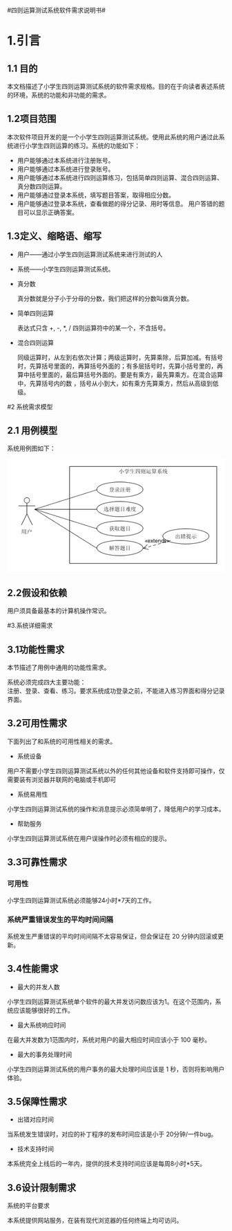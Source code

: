 #四则运算测试系统软件需求说明书#
 
# 1.引言

## 1.1 目的

本文档描述了小学生四则运算测试系统的软件需求规格。目的在于向读者表述系统的环境，系统的功能和非功能的需求。

## 1.2项目范围 

本次软件项目开发的是一个小学生四则运算测试系统。使用此系统的用户通过此系统进行小学生四则运算的练习。系统的功能如下：


- 用户能够通过本系统进行注册账号。
- 用户能够通过本系统进行登录账号。
- 用户能够通过本系统进行四则运算练习，包括简单四则运算、混合四则运算、真分数四则运算。
- 用户能够通过登录本系统，填写题目答案，取得相应分数。
- 用户能够通过登录本系统，查看做题的得分记录、用时等信息。
用户答错的题目可以显示正确答案。

## 1.3定义、缩略语、缩写 
- 用户——通过小学生四则运算测试系统来进行测试的人

- 系统——小学生四则运算测试系统。

- 真分数

    真分数就是分子小于分母的分数，我们把这样的分数叫做真分数。
- 简单四则运算

    表达式只含 +, -, *, / 四则运算符中的某一个，不含括号。

- 混合四则运算

    同级运算时，从左到右依次计算；两级运算时，先算乘除，后算加减。有括号时，先算括号里面的，再算括号外面的；有多层括号时，先算小括号里的，再算中括号里面的，最后算括号外面的。要是有乘方，最先算乘方。在混合运算中，先算括号内的数 ，括号从小到大，如有乘方先算乘方，然后从高级到低级。

#2 系统需求模型 

## 2.1 用例模型

系统用例图如下：

![用例图](pics/use_case.png)

## 2.2假设和依赖 

用户须具备最基本的计算机操作常识。

#3.系统详细需求 

## 3.1功能性需求

本节描述了用例中通用的功能性需求。

系统必须完成四大主要功能：    
    注册、登录、查看、练习。要求系统成功登录之前，不能进入练习界面和得分记录界面。

## 3.2可用性需求 

下面列出了和系统的可用性相关的需求。

- 系统设备

用户不需要小学生四则运算测试系统以外的任何其他设备和软件支持即可操作，仅需要装有浏览器并联网的电脑或手机即可

- 系统易用性

小学生四则运算测试系统的操作和消息提示必须简单明了，降低用户的学习成本。

- 帮助服务

小学生四则运算测试系统在用户误操作时必须有相应的提示。

## 3.3可靠性需求 

### 可用性

小学生四则运算测试系统必须能够24小时*7天的工作。

### 系统严重错误发生的平均时间间隔

系统发生严重错误的平均时间间隔不太容易保证，但会保证在 20 分钟内回滚或更新。

## 3.4性能需求

- 最大的并发人数

小学生四则运算测试系统单个软件的最大并发访问数应该为1。在这个范围内，系统应该能够很好的工作。


- 最大系统响应时间

在最大并发数为1范围内时，系统对用户的最大相应时间应该小于 100 毫秒。


- 最大的事务处理时间

小学生四则运算测试系统的用户事务的最大处理时间应该是 1 秒，否则将影响用户体验。

## 3.5保障性需求

- 出错对应时间

当系统发生错误时，对应的补丁程序的发布时间应该是小于 20分钟/一件bug。

- 技术支持时间

本系统完全上线后的一年内，提供的技术支持时间应该是每周8小时*5天。

## 3.6设计限制需求

系统的平台要求

本系统提供网站服务，在装有现代浏览器的任何终端上均可访问。